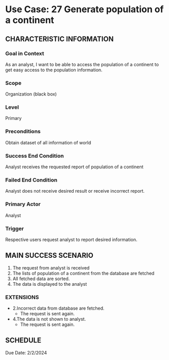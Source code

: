 # Use Case: 27	Generate population of a continent

## CHARACTERISTIC INFORMATION
### Goal in Context
As an analyst, I want to be able to access the population of a continent to get easy access to the population information.
### Scope
Organization (black box)
### Level
Primary
### Preconditions
Obtain dataset of all information of world
### Success End Condition
Analyst receives the requested report of population of a continent
### Failed End Condition
Analyst does not receive desired result or receive incorrect report.

### Primary Actor
Analyst
### Trigger
Respective users request analyst to report desired information.

## MAIN SUCCESS SCENARIO
1.  The request from analyst is received
2.  The lists of population of a continent from the database are fetched
3.  All fetched data are sorted.
4.  The data is displayed to the analyst

### EXTENSIONS
- 2.Incorrect data from database are fetched.
    - The request is sent again.
- 4.The data is not shown to analyst.
    - The request is sent again.

## SCHEDULE
Due Date: 2/2/2024
